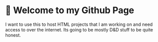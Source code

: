 # 👋 Welcome to my Github Page
 I want to use this to host HTML projects that I am working on and need access to over the internet.
Its going to be mostly D&D stuff to be quite honest.
